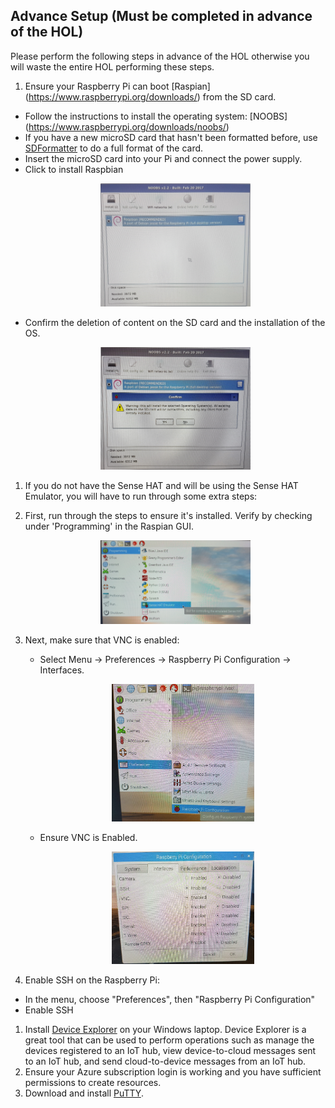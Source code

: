 ## Advance Setup (Must be completed in advance of the HOL)

Please perform the following steps in advance of the HOL otherwise you will waste the entire HOL performing these steps.

1. Ensure your Raspberry Pi can boot [Raspian] (https://www.raspberrypi.org/downloads/) from the SD card.
  - Follow the instructions to install the operating system: [NOOBS] (https://www.raspberrypi.org/downloads/noobs/) 
  - If you have a new microSD card that hasn't been formatted before, use [SDFormatter](https://www.sdcard.org/downloads/formatter_4/eula_windows/) to do a full format of the card.
  - Insert the microSD card into your Pi and connect the power supply. 
  - Click to install Raspbian
     <p align="center">
        <img src="Images/NOOBS_Install.jpg" width="50%" height="50%"/>
      </p>
   - Confirm the deletion of content on the SD card and the installation of the OS. 
      <p align="center">
        <img src="Images/ConfirmInstall.jpg" width="50%" height="50%"/>
      </p>
      
1. If you do not have the Sense HAT and will be using the Sense HAT Emulator, you will have to run through some extra steps: 
  1. First, run through the steps to ensure it's installed. Verify by checking under 'Programming' in the Raspian GUI.

      <p align="center">
        <img src="Images/SenseHat.jpg"  width="50%" height="50%"/>
      </p>
      
  1. Next, make sure that VNC is enabled:
     - Select Menu -> Preferences -> Raspberry Pi Configuration -> Interfaces.
     
        <p align="center">
          <img src="/images/menu.jpg"  width="50%" height="50%"/>
        </p>
        
     - Ensure VNC is Enabled.
     
        <p align="center">
          <img src="/images/enableVNC.jpg"  width="50%" height="50%"/>
        </p>
         
1. Enable SSH on the Raspberry Pi:
  
  - In the menu, choose "Preferences", then "Raspberry Pi Configuration"
  - Enable SSH

1. Install [Device Explorer](https://github.com/Azure/azure-iot-sdks/releases/download/2016-11-17/SetupDeviceExplorer.msi) on your Windows laptop. Device Explorer is a great tool that can be used to perform operations such as manage the devices registered to an IoT hub, view device-to-cloud messages sent to an IoT hub, and send cloud-to-device messages from an IoT hub. 
1. Ensure your Azure subscription login is working and you have sufficient permissions to create resources.
1. Download and install [PuTTY](http://www.chiark.greenend.org.uk/~sgtatham/putty/latest.html).
